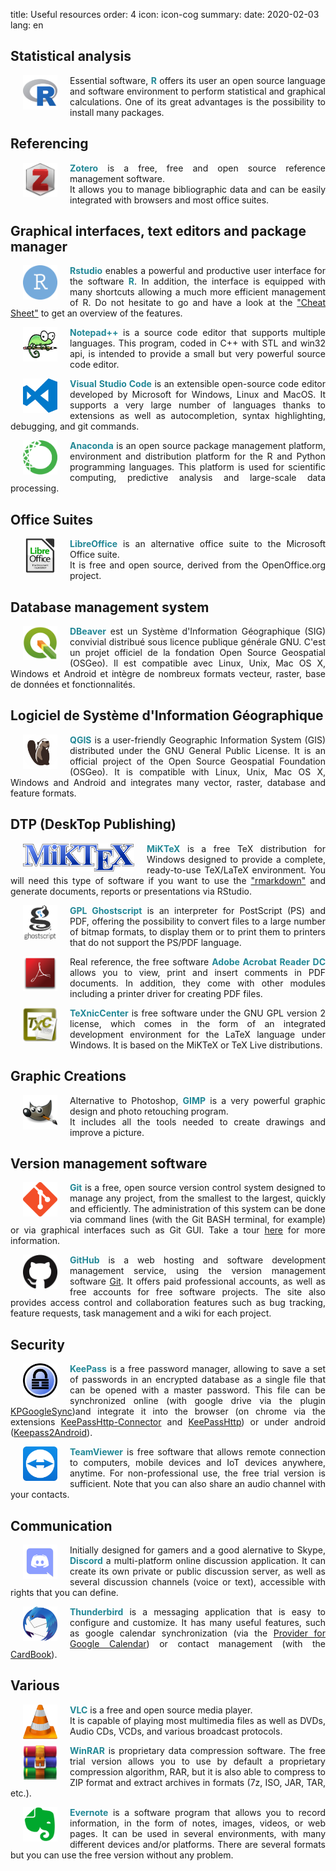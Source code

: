 title: Useful resources
order: 4
icon: icon-cog
summary:
date: 2020-02-03
lang: en

## Statistical analysis

<p style="text-align: justify">
<a href="https://cran.r-project.org/" target="_blank">
<img align=left src="/pictures/logos/logo_r.png" width="55" height="55" hspace="20"></a>
Essential software, <font color="#238896"><strong>R</strong></font> offers its user an open source language and software environment to perform statistical and graphical calculations. One of its great advantages is the possibility to install many packages.
</p>

## Referencing

<p style="text-align: justify">
<a href="https://www.zotero.org/" target="_blank">
<img align=left src="/pictures/logos/logo_zotero.png" width="55" height="55" hspace="20"></a>
<font color="#238896"><strong>Zotero</strong></font> is a free, free and open source reference management software. <br>It allows you to manage bibliographic data and can be easily integrated with browsers and most office suites.
</p>

## Graphical interfaces, text editors and package manager

<p style="text-align: justify">
<a href="https://www.rstudio.com/" target="_blank">
<img align=left src="/pictures/logos/logo_rstudio.png" width="55" height="55" hspace="20"></a>
<font color="#238896"><strong>Rstudio</strong></font> enables a powerful and productive user interface for the software <font color="#238896"><strong>R</strong></font>. In addition, the interface is equipped with many shortcuts allowing a much more efficient management of R. Do not hesitate to go and have a look at the <a href="https://www.rstudio.com/resources/cheatsheets/" target="_blank">"Cheat Sheet"</a> to get an overview of the features.
</p>

<p style="text-align: justify">
<a href="https://notepad-plus-plus.org/fr/" target="_blank">
<img align=left src="/pictures/logos/logo_notepadplusplus.png" width="55" height="55" hspace="20"></a>
<font color="#238896"><strong>Notepad++</strong></font> is a source code editor that supports multiple languages. This program, coded in C++ with STL and win32 api, is intended to provide a small but very powerful source code editor.
</p>

<p style="text-align: justify">
<a href="https://code.visualstudio.com/" target="_blank">
<img align=left src="/pictures/logos/logo_visual_studio_code.png" width="55" height="55" hspace="20"></a>
<font color="#238896"><strong>Visual Studio Code</strong></font> is an extensible open-source code editor developed by Microsoft for Windows, Linux and MacOS. It supports a very large number of languages thanks to extensions as well as autocompletion, syntax highlighting, debugging, and git commands.
</p>

<p style="text-align: justify">
<a href="https://www.anaconda.com/" target="_blank">
<img align=left src="/pictures/logos/logo_anaconda.png" width="55" height="55" hspace="20"></a>
<font color="#238896"><strong>Anaconda</strong></font> is an open source package management platform, environment and distribution platform for the R and Python programming languages. This platform is used for scientific computing, predictive analysis and large-scale data processing.
</p>

## Office Suites

<p style="text-align: justify">
<a href="https://fr.libreoffice.org/" target="_blank">
<img align=left src="/pictures/logos/logo_libreoffice.png" width="55" height="55" hspace="20"></a>
<font color="#238896"><strong>LibreOffice</strong></font> is an alternative office suite to the Microsoft Office suite.<br>It is free and open source, derived from the OpenOffice.org project.
</p>

## Database management system

<p style="text-align: justify">
<a href="https://www.qgis.org" target="_blank">
<img align=left src="/pictures/logos/logo_qgis.png" width="55" height="55" hspace="20"></a>
<font color="#238896"><strong>DBeaver</strong></font> est un Système d'Information Géographique (SIG) convivial distribué sous licence publique générale GNU. C'est un projet officiel de la fondation Open Source Geospatial (OSGeo). Il est compatible avec Linux, Unix, Mac OS X, Windows et Android et intègre de nombreux formats vecteur, raster, base de données et fonctionnalités.
</p>

## Logiciel de Système d'Information Géographique

<p style="text-align: justify">
<a href="https://dbeaver.io/" target="_blank">
<img align=left src="/pictures/logos/logo_dbeaver.png" width="55" height="55" hspace="20"></a>
<font color="#238896"><strong>QGIS</strong></font> is a user-friendly Geographic Information System (GIS) distributed under the GNU General Public License. It is an official project of the Open Source Geospatial Foundation (OSGeo). It is compatible with Linux, Unix, Mac OS X, Windows and Android and integrates many vector, raster, database and feature formats.
</p>

## DTP (DeskTop Publishing)

<p style="text-align: justify">
<a href="https://miktex.org/" target="_blank">
<img align=left src="/pictures/logos/logo_miktex.png" width="178" height="45" hspace="20"></a>
<font color="#238896"><strong>MiKTeX</strong></font> is a free TeX distribution for Windows designed to provide a complete, ready-to-use TeX/LaTeX environment. You will need this type of software if you want to use the <a href="https://rmarkdown.rstudio.com/" target="_blank">"rmarkdown"</a> and generate documents, reports or presentations via RStudio.
</p>

<p style="text-align: justify">
<a href="https://www.ghostscript.com/index.html" target="_blank">
<img align=left src="/pictures/logos/logo_ghostscript.png" width="55" height="55" hspace="20"></a>
<font color="#238896"><strong>GPL Ghostscript</strong></font> is an interpreter for PostScript (PS) and PDF, offering the possibility to convert files to a large number of bitmap formats, to display them or to print them to printers that do not support the PS/PDF language.
</p>

<p style="text-align: justify">
<a href="https://acrobat.adobe.com/fr/fr/acrobat/pdf-reader.html" target="_blank">
<img align=left src="/pictures/logos/logo_adobe_reader.png" width="55" height="55" hspace="20"></a>
Real reference, the free software <font color="#238896"><strong>Adobe Acrobat Reader DC</strong></font> allows you to view, print and insert comments in PDF documents. In addition, they come with other modules including a printer driver for creating PDF files.
</p>

<p style="text-align: justify">
<a href="http://www.texniccenter.org/" target="_blank">
<img align=left src="/pictures/logos/logo_texniccenter.png" width="55" height="55" hspace="20"></a>
<font color="#238896"><strong>TeXnicCenter</strong></font> is free software under the GNU GPL version 2 license, which comes in the form of an integrated development environment for the LaTeX language under Windows. It is based on the MiKTeX or TeX Live distributions.
</p>

## Graphic Creations

<p style="text-align: justify">
<a href="https://www.gimp.org/" target="_blank">
<img align=left src="/pictures/logos/logo_gimp.png" width="55" height="55" hspace="20"></a>
Alternative to Photoshop, <font color="#238896"><strong>GIMP</strong></font> is a very powerful graphic design and photo retouching program. <br> It includes all the tools needed to create drawings and improve a picture.
</p>

## Version management software

<p style="text-align: justify">
<a href="https://git-scm.com/" target="_blank">
<img align=left src="/pictures/logos/logo_git.png" width="55" height="55" hspace="20"></a>
<font color="#238896"><strong>Git</strong></font> is a free, open source version control system designed to manage any project, from the smallest to the largest, quickly and efficiently. The administration of this system can be done via command lines (with the Git BASH terminal, for example) or via graphical interfaces such as Git GUI. Take a tour <a href="https://git-scm.com/book/en/v2" target="_blank">here</a> for more information.
</p>

<p style="text-align: justify">
<a href="https://github.com/" target="_blank">
<img align=left src="/pictures/logos/logo_github.png" width="55" height="55" hspace="20"></a>
<font color="#238896"><strong>GitHub</strong></font> is a web hosting and software development management service, using the version management software <a href="https://git-scm.com/" target="_blank">Git</a>. It offers paid professional accounts, as well as free accounts for free software projects. The site also provides access control and collaboration features such as bug tracking, feature requests, task management and a wiki for each project.
</p>

## Security

<p style="text-align: justify">
<a href="https://keepass.info/" target="_blank">
<img align=left src="/pictures/logos/logo_keepass.png" width="55" height="55" hspace="20"></a>
<font color="#238896"><strong>KeePass</strong></font> is a free password manager, allowing to save a set of passwords in an encrypted database as a single file that can be opened with a master password. This file can be synchronized online (with google drive via the plugin <a href="https://keepass.info/plugins.html#kpgsync" target="_blank">KPGoogleSync</a>)and integrate it into the browser (on chrome via the extensions <a href="https://chrome.google.com/webstore/detail/keepasshttp-connector/dafgdjggglmmknipkhngniifhplpcldb" target="_blank">KeePassHttp-Connector</a> and <a href="https://keepass.info/plugins.html#keepasshttp" target="_blank">KeePassHttp</a>) or under android (<a href="https://play.google.com/store/apps/details?id=keepass2android.keepass2android&hl=fr" target="_blank">Keepass2Android</a>).
</p>

<p style="text-align: justify">
<a href="https://www.teamviewer.com/" target="_blank">
<img align=left src="/pictures/logos/logo_teamviewer.png" width="55" height="55" hspace="20"></a>
<font color="#238896"><strong>TeamViewer</strong></font> is free software that allows remote connection to computers, mobile devices and IoT devices anywhere, anytime. For non-professional use, the free trial version is sufficient. Note that you can also share an audio channel with your contacts. 
</p>

## Communication

<p style="text-align: justify">
<a href="https://discordapp.com/" target="_blank">
<img align=left src="/pictures/logos/logo_discord.png" width="55" height="55" hspace="20"></a>
Initially designed for gamers and a good alernative to Skype, <font color="#238896"><strong>Discord</strong></font> a multi-platform online discussion application. It can create its own private or public discussion server, as well as several discussion channels (voice or text), accessible with rights that you can define.
</p>

<p style="text-align: justify">
<a href="https://www.thunderbird.net/" target="_blank">
<img align=left src="/pictures/logos/logo_thunderbird.png" width="55" height="55" hspace="20"></a>
<font color="#238896"><strong>Thunderbird</strong></font> is a messaging application that is easy to configure and customize. It has many useful features, such as google calendar synchronization (via the <a href="https://addons.thunderbird.net/fr/thunderbird/addon/provider-for-google-calendar/" target="_blank">Provider for Google Calendar</a>) or contact management (with the <a href="https://addons.thunderbird.net/fr/thunderbird/addon/cardbook/" target="_blank">CardBook</a>).
</p>

## Various

<p style="text-align: justify">
<a href="https://www.videolan.org/" target="_blank">
<img align=left src="/pictures/logos/logo_vlc.png" width="55" height="55" hspace="20"></a>
<font color="#238896"><strong>VLC</strong></font> is a free and open source media player. <br>It is capable of playing most multimedia files as well as DVDs, Audio CDs, VCDs, and various broadcast protocols.
</p>

<p style="text-align: justify">
<a href="https://www.win-rar.com/start.html?&L=10" target="_blank">
<img align=left src="/pictures/logos/logo_winrar.png" width="55" height="55" hspace="20"></a>
<font color="#238896"><strong>WinRAR</strong></font> is proprietary data compression software. The free trial version allows you to use by default a proprietary compression algorithm, RAR, but it is also able to compress to ZIP format and extract archives in formats (7z, ISO, JAR, TAR, etc.).
</p>

<p style="text-align: justify">
<a href="https://evernote.com/intl/" target="_blank">
<img align=left src="/pictures/logos/logo_evernote.png" width="55" height="55" hspace="20"></a>
<font color="#238896"><strong>Evernote</strong></font> is a software program that allows you to record information, in the form of notes, images, videos, or web pages. It can be used in several environments, with many different devices and/or platforms. There are several formats but you can use the free version without any problem.
</p>